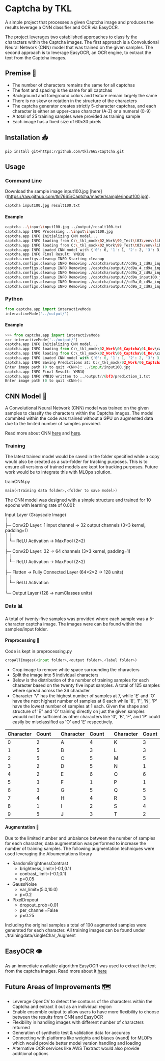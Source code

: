 # Captcha by TKL

A simple project that processes a given Captcha image and produces the results leverage a CNN classifier and OCR via EasyOCR.

The project leverages two established approaches to classify the characters within the Captcha images. The first approach is a Convolutional Neural Network (CNN) model that was trained on the given samples. The second approach is to leverage EasyOCR, an OCR engine, to extract the text from the Captcha images.

## Premise 🌟
- The number of characters remains the same for all captchas
- The font and spacing is the same for all captchas
- Background and foreground colors and texture remain largely the same
- There is no skew or rotation in the structure of the characters
- The captcha generator creates strictly 5-character captchas, and each character is either an upper-case character (A-Z) or a numeral (0-9)
- A total of 25 training samples were provided as training sample
- Each image has a fixed size of 60x30 pixels

## Installation 📥

```bash
pip install git+https://github.com/tkl7665/Captcha.git
```

## Usage

### Command Line
Download the sample image input100.jpg [here]((https://raw.github.com/tkl7665/Captcha/master/sample/input100.jpg).
```bash
captcha input100.jpg result100.txt
```
#### Example
```bash
captcha ..\input\input100.jpg ../output/result100.txt
captcha.app INFO Processing ..\input\input100.jpg
captcha.app INFO Initializing CNN model...
captcha.app INFO loading from C:\_tkl_mock\02_Work\99_Test\t03\venv\lib\site-packages\captcha\models\classIndex.json
captcha.app INFO loading from C:\_tkl_mock\02_Work\99_Test\t03\venv\lib\site-packages\captcha\models\cnnModel.pth
captcha.app INFO Loaded CNN model with {'0': 0, '1': 1, '2': 2, '3': 3, '4': 4, '5': 5, '6': 6, '7': 7, '8': 8, '9': 9, 'A': 10, 'B': 11, 'C': 12, 'D': 13, 'E': 14, 'F': 15, 'G': 16, 'H': 17, 'I': 18, 'J': 19, 'K': 20, 'L': 21, 'M': 22, 'N': 23, 'O': 24, 'P': 25, 'Q': 26, 'R': 27, 'S': 28, 'T': 29, 'U': 30, 'V': 31, 'W': 32, 'X': 33, 'Y': 34, 'Z': 35}
captcha.app INFO Final Result: YMB1Q
captcha.configs.cleanup INFO Starting cleanup
captcha.configs.cleanup INFO Removing ./captcha/output//cd9a_1_cd9a_input100.jpg
captcha.configs.cleanup INFO Removing ./captcha/output//cd9a_4_cd9a_input100.jpg
captcha.configs.cleanup INFO Removing ./captcha/output//cd9a_2_cd9a_input100.jpg
captcha.configs.cleanup INFO Removing ./captcha/output//cd9a_input100.jpg
captcha.configs.cleanup INFO Removing ./captcha/output//cd9a_0_cd9a_input100.jpg
captcha.configs.cleanup INFO Removing ./captcha/output//cd9a_3_cd9a_input100.jpg
```

### Python
```python
from captcha.app import interactiveMode
interactiveMode('../output/')
```

#### Example
```python
>>> from captcha.app import interactiveMode
>>> interactiveMode('../output/')
captcha.app INFO Initializing CNN model...
captcha.app INFO loading from C:\_tkl_mock\02_Work\06_Captcha\01_Dev\captcha\models\classIndex.json
captcha.app INFO loading from C:\_tkl_mock\02_Work\06_Captcha\01_Dev\captcha\models\cnnModel.pth
captcha.app INFO Loaded CNN model with {'0': 0, '1': 1, '2': 2, '3': 3, '4': 4, '5': 5, '6': 6, '7': 7, '8': 8, '9': 9, 'A': 10, 'B': 11, 'C': 12, 'D': 13, 'E': 14, 'F': 15, 'G': 16, 'H': 17, 'I': 18, 'J': 19, 'K': 20, 'L': 21, 'M': 22, 'N': 23, 'O': 24, 'P': 25, 'Q': 26, 'R': 27, 'S': 28, 'T': 29, 'U': 30, 'V': 31, 'W': 32, 'X': 33, 'Y': 34, 'Z': 35}
captcha.app INFO Saving Predictions at: C:/_tkl_mock/02_Work/06_Captcha/output/6bf3
Enter image path (0 to quit <CNN>): ../input/input100.jpg
captcha.app INFO Final Result: YMB1Q
captcha.app INFO YMB1Q written to ../output//6bf3/prediction_1.txt
Enter image path (0 to quit <CNN>):
```

## CNN Model 🧠
A Convolutional Neural Network (CNN) model was trained on the given samples to classify the characters within the Captcha images. The model commited within the code was trained without a GPU on augmented data due to the limited number of samples provided.

Read more about CNN [here](https://en.wikipedia.org/wiki/Convolutional_neural_network) and [here](https://www.datacamp.com/tutorial/introduction-to-convolutional-neural-networks-cnns).

### Training
The latest trained model would be saved in the folder specified while a copy would also be created as a sub-folder for tracking purposes. This is to ensure all versions of trained models are kept for tracking purposes. Future work would be to integrate this with MLOps solution.

trainCNN.py
```python
main(<training data folder>,<folder to save model>)
```

The CNN model was designed with a simple structure and trained for 10 epochs with learning rate of 0.001:

Input Layer (Grayscale Image)  
│  
├─ Conv2D Layer: 1 input channel → 32 output channels (3×3 kernel, padding=1)  
│  │  
│  └─ ReLU Activation → MaxPool (2×2)  
│  
├─ Conv2D Layer: 32 → 64 channels (3×3 kernel, padding=1)  
│  │  
│  └─ ReLU Activation → MaxPool (2×2)  
│  
├─ Flatten → Fully Connected Layer (64×2×2 → 128 units)  
│  │  
│  └─ ReLU Activation  
│  
└─ Output Layer (128 → numClasses units)

### Data 📊
A total of twenty-five samples was provided where each sample was a 5-character captcha image. The images were can be found within the samples/input folder.

#### Preprocessing 🔧
Code is kept in preprocessing.py
```python
cropAllImages(<input folder>,<output folder>,<label folder>)
```
- Crop image to remove white space surrounding the characters
- Split the image into 5 individual characters
- Below is the distribution of the number of training samples for each character based on the twenty five input samples. A total of 125 samples where spread across the 36 character
- Character 'V' has the highest number of samples at 7, while 'E' and 'O' have the next highest number of samples at 6 each while '8', 'F', 'N', 'P' have the lowest number of samples at 1 each. Given the shape and structure of 'E" and 'O' training directly on just the given samples wouuld not be sufficient as other characters like '0', 'B', 'F', and 'P' could easily be misclassified as 'O' and 'E' respectively.

| Character | Count | | Character |Count  | |Character | Count | |Character | Count |
|-----------|-------|-|-----------|-------|-|----------|-------|-|----------|-------|
| 0         | 2     | | A         | 4     | | K        | 3     | | U        | 2     |
| 1         | 5     | | B         | 3     | | L        | 3     | | V        | 7     |
| 2         | 5     | | C         | 5     | | M        | 5     | | W        | 4     |
| 3         | 2     | | D         | 5     | | N        | 1     | | X        | 2     |
| 4         | 2     | | E         | 6     | | O        | 6     | | Y        | 2     |
| 5         | 3     | | F         | 1     | | P        | 1     | | Z        | 5     |
| 6         | 3     | | G         | 5     | | Q        | 5     |
| 7         | 4     | | H         | 4     | | R        | 3     |
| 8         | 1     | | I         | 2     | | S        | 4     |
| 9         | 5     | | J         | 3     | | T        | 2     |

#### Augmentation 🔄
Due to the limited number and unbalance between the number of samples for each character, data augmentation was performed to increase the number of training samples. The following augmentation techniques were used leveraging the Albumentations library

- RandomBrightnessContrast
    - brightness_limit=(-0.1,0.1)
    - contrast_limit=(-0.1,0.1)
    - p=0.05
- GaussNoise
    - var_limit=(5.0,10.0)
    - p=0.2
- PixelDropout
    - dropout_prob=0.01
    - per_channel=False
    - p=0.25

Including the original samples a total of 100 augmented samples were generated for each character.
All training images can be found under ./trainingdata/singleChar_Augment

## EasyOCR 👁️
As an immediate available algorithm EasyOCR was used to extract the text from the captcha images. Read more about it [here](https://github.com/JaidedAI/EasyOCR)

## Future Areas of Improvements 🗺️
- Leverage OpenCV to detect the contours of the characters within the Captcha and extract it out as an individual region
- Enable ensemble output to allow users to have more flexibility to choose between the results from CNN and EasyOCR
- Flexibility in handling images with different number of characters returned
- Generation of synthetic test & validation data for accuracy
- Connecting with platforms like weights and biases (wand) for MLOPs which would provide better model version handling and loading
- Alternative OCR services like AWS Textract would also provide additional options
